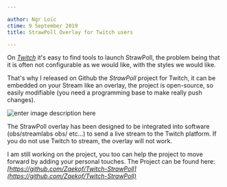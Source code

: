 ```yaml
---

author: Ngr Loïc
ctime: 9 September 2019
title: StrawPoll Overlay for Twitch users

---
```


On *[Twitch](https://twitch.tv)* it's easy to find tools to launch StrawPoll, the problem being that it is often not configurable as we would like, with the styles we would like.

That's why I released on Github the *StrawPoll* project for Twitch, it can be embedded on your Stream like an overlay, the project is open-source, so easily modifiable (you need a programming base to make really push changes).

![enter image description here](https://camo.githubusercontent.com/5f870193503613e46643cd2ea6c43ba05f59e59d/68747470733a2f2f692e696d6775722e636f6d2f4c394941386b682e676966)

The StrawPoll overlay has been designed to be integrated into software (obs/streamlabs obs/ etc...) to send a live stream to the Twitch platform. If you do not use Twitch to stream, the overlay will not work.

I am still working on the project, you too can help the project to move forward by adding your personal touches.
The Project can be found here: *[https://github.com/Zaekof/Twitch-StrawPoll](https://github.com/Zaekof/Twitch-StrawPoll)*